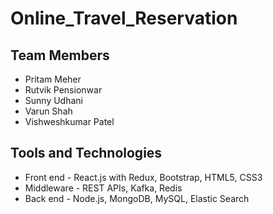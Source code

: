 # Online_Travel_Reservation

## Team Members

*	Pritam Meher
*	Rutvik Pensionwar
*	Sunny Udhani
*	Varun Shah
*	Vishweshkumar Patel

## Tools and Technologies

* Front end - React.js with Redux, Bootstrap, HTML5, CSS3
* Middleware - REST APIs, Kafka, Redis
* Back end - Node.js, MongoDB, MySQL, Elastic Search
